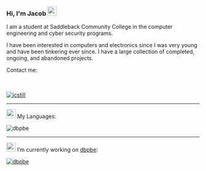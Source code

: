 ### Hi, I'm Jacob <img height="24px" src="https://emojipedia-us.s3.dualstack.us-west-1.amazonaws.com/thumbs/160/google/56/turtle_1f422.png"/>

I am a student at Saddleback Community College in the computer engineering and cyber security programs.

I have been interested in computers and electronics since I was very young and have been tinkering ever since. I have a large collection of completed, ongoing, and abandoned projects.

Contact me:
<br>
<img height="17px" src="https://jcstill.com/gmail.png"/>
<br>
<img height="17px" src="https://jcstill.com/protonmail.png"/>
<!-- <br>
<img height="17px" src="https://jcstill.com/reddit.png"/> -->


[![jcstill](https://github-readme-stats.vercel.app/api/?username=jcstill&count_private=true&show_icons=true)](https://github.com/jcstill)

---

<img height="24px" src="https://emojipedia-us.s3.dualstack.us-west-1.amazonaws.com/thumbs/160/google/241/seedling_1f331.png"/> My Languages:

![dbpbe](https://github-readme-stats.vercel.app/api/top-langs/?username=jcstill&layout=compact&hide_title=true)

---

<img height="24px" src="https://emojipedia-us.s3.dualstack.us-west-1.amazonaws.com/thumbs/160/google/241/telescope_1f52d.png"/> I’m currently working on [dbpbe](https://dbpbe.com):

[![dbpbe](https://github-readme-stats.vercel.app/api/pin/?username=jcstill&repo=dbpbe)](https://github.com/jcstill/DBPBE)



